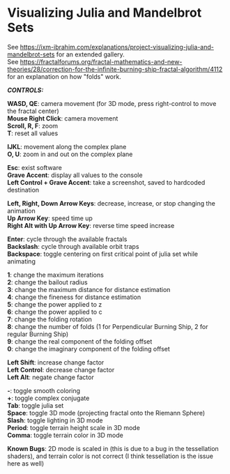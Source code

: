 # Visualizing Julia and Mandelbrot Sets

See https://ixm-ibrahim.com/explanations/project-visualizing-julia-and-mandelbrot-sets for an extended gallery.  
See https://fractalforums.org/fractal-mathematics-and-new-theories/28/correction-for-the-infinite-burning-ship-fractal-algorithm/4112 for an explanation on how "folds" work.  

***CONTROLS:***

  **WASD, QE**: camera movement (for 3D mode, press right-control to move the fractal center)  
  **Mouse Right Click**: camera movement  
  **Scroll, R, F**: zoom  
  **T**: reset all values  

  **IJKL**: movement along the complex plane  
  **O, U**: zoom in and out on the complex plane  
  
  **Esc**: exist software  
  **Grave Accent**: display all values to the console  
  **Left Control + Grave Accent**: take a screenshot, saved to hardcoded destination
   
  **Left, Right, Down Arrow Keys**: decrease, increase, or stop changing the animation  
  **Up Arrow Key**: speed time up  
  **Right Alt with Up Arrow Key**: reverse time speed increase  
  
  **Enter**: cycle through the available fractals  
  **Backslash**: cycle through available orbit traps  
  **Backspace**: toggle centering on first critical point of julia set while animating  
  
  **1**: change the maximum iterations  
  **2**: change the bailout radius  
  **3**: change the maximum distance for distance estimation  
  **4**: change the fineness for distance estimation  
  **5**: change the power applied to z  
  **6**: change the power applied to c  
  **7**: change the folding rotation  
  **8**: change the number of folds (1 for Perpendicular Burning Ship, 2 for regular Burning Ship)  
  **9**: change the real component of the folding offset  
  **0**: change the imaginary component of the folding offset  
  
  **Left Shift**: increase change factor  
  **Left Control**: decrease change factor  
  **Left Alt**: negate change factor  
  
  **-**: toggle smooth coloring  
  **+**: toggle complex conjugate  
  **Tab**: toggle julia set  
  **Space**: toggle 3D mode (projecting fractal onto the Riemann Sphere)  
  **Slash**: toggle lighting in 3D mode  
  **Period**: toggle terrain height scale in 3D mode  
  **Comma**: toggle terrain color in 3D mode  


**Known Bugs**: 2D mode is scaled in (this is due to a bug in the tessellation shaders), and terrain color is not correct (I think tessellation is the issue here as well)  
